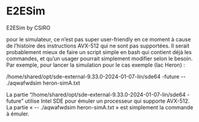 # E2ESim
E2ESim by CSIRO

pour le simulateur, ce n’est pas super user-friendly en ce moment à cause de l’histoire des instructions AVX-512 qui ne sont pas supportées. Il serait probablement mieux de faire un script simple en bash qui contient déjà les commandes, et qu’un usager pourrait simplement modifier selon le besoin. Par exemple, pour lancer la simulation pour le cas exemple (lac Heron) :
 
/home/shared/opt/sde-external-9.33.0-2024-01-07-lin/sde64 -future -- ./aqwafwdsim heron-simA.txt
 
La partie “/home/shared/opt/sde-external-9.33.0-2024-01-07-lin/sde64 -future” utilise Intel SDE pour émuler un processeur qui supporte AVX-512.
La partie « -- ./aqwafwdsim heron-simA.txt » est simplement la commande à émuler.

